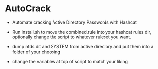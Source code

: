 # AutoCrack
* Automate cracking Active Directory Passwords with Hashcat

* Run install.sh to move the combined.rule into your hashcat rules dir, optionally change the script to whatever ruleset you want.
* dump ntds.dit and SYSTEM from active directory and put them into a folder of your choosing
* change the variables at top of script to match your liking
